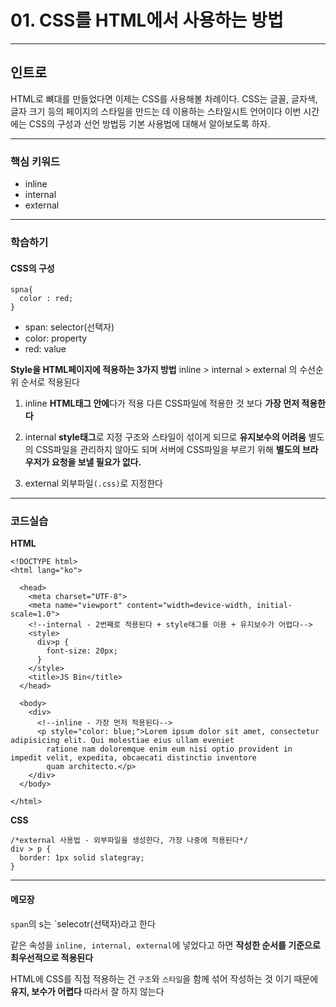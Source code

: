 # 01. CSS를 HTML에서 사용하는 방법

---

## 인트로

HTML로 뼈대를 만들었다면 이제는 CSS를 사용해볼 차례이다.
CSS는 글꼴, 글자색, 글자 크기 등의 페이지의 스타일을 만드는 데 이용하는 스타일시트 언어이다
이번 시간에는 CSS의 구성과 선언 방법등 기본 사용법에 대해서 알아보도록 하자.

---

### 핵심 키워드

- inline
- internal
- external

---

### 학습하기

#### CSS의 구성

```
spna{
  color : red;
}
```

- span: selector(선택자)
- color: property
- red: value

**Style을 HTML페이지에 적용하는 3가지 방법**
inline > internal > external 의 수선순위 순서로 적용된다

1. inline
   **HTML태그 안에**다가 적용
   다른 CSS파일에 적용한 것 보다 **가장 먼저 적용한다**

2. internal
   **style태그**로 지정
   구조와 스타일이 섞이게 되므로 **유지보수의 어려움**
   별도의 CSS파일을 관리하지 않아도 되며 서버에 CSS파일을 부르기 위해 **별도의 브라우저가 요청을 보낼 필요가 없다.**

3. external
   외부파일`(.css)`로 지정한다

---

### 코드실습

**HTML**

```
<!DOCTYPE html>
<html lang="ko">

  <head>
    <meta charset="UTF-8">
    <meta name="viewport" content="width=device-width, initial-scale=1.0">
    <!--internal - 2번째로 적용된다 + style태그를 이용 + 유지보수가 어렵다-->
    <style>
      div>p {
        font-size: 20px;
      }
    </style>
    <title>JS Bin</title>
  </head>

  <body>
    <div>
      <!--inline - 가장 먼저 적용된다-->
      <p style="color: blue;">Lorem ipsum dolor sit amet, consectetur adipisicing elit. Qui molestiae eius ullam eveniet
        ratione nam doloremque enim eum nisi optio provident in impedit velit, expedita, obcaecati distinctio inventore
        quam architecto.</p>
    </div>
  </body>

</html>
```

**CSS**

```
/*external 사용법 - 외부파일을 생성한다, 가장 나중에 적용된다*/
div > p {
  border: 1px solid slategray;
}
```

---

#### 메모장

`span`의 s는 `selecotr(선택자)라고 한다

같은 속성을 `inline, internal, external`에 넣었다고 하면 **작성한 순서를 기준으로 최우선적으로 적용된다**

HTML에 CSS를 직접 적용하는 건 `구조`와 `스타일`을 함께 섞어 작성하는 것 이기 때문에 **유지, 보수가 어렵다** 따라서 잘 하지 않는다
